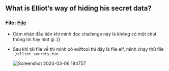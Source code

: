 ## What is Elliot’s way of hiding his secret data?
### File: [File](elliot_secrets.bin)

* Cảm nhận đầu tiên khi mình đọc challenge này là không có một chút thông tin hay hint gì :))
* Sau khi tải file về thì mình có exiftool thì đây là file elf, mình chạy thử file
  ``./elliot_secrets.bin``

  ![Screenshot 2024-03-06 184757](https://github.com/LDV-SpaceK/CTF-Learning/assets/151914246/7ad52625-82bc-4566-a891-ee090af91190)

